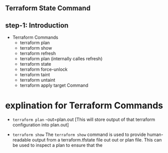 ## Terraform State Command
## step-1: Introduction 
- Terraform Commands
  - terraform plan
  - terraform show
  - terraform refresh 
  - terraform plan (internally calles refresh)
  - terraform state
  - terraform force-unlock
  - terraform taint
  - terraform untaint
  - terraform apply target Command
  


# explination for Terraform Commands
  - `terraform plan` -out=plan.out [This will store output of that terraform configuration into plan.out]

  - `terraform show` The `terraform show` command is used to provide human-readable output from a terraform.tfstate file out out or plan file. This can be used to inspect a plan to ensure that the